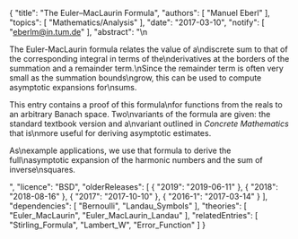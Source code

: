 {
    "title": "The Euler–MacLaurin Formula",
    "authors": [
        "Manuel Eberl"
    ],
    "topics": [
        "Mathematics/Analysis"
    ],
    "date": "2017-03-10",
    "notify": [
        "eberlm@in.tum.de"
    ],
    "abstract": "\n<p>The Euler-MacLaurin formula relates the value of a\ndiscrete sum to that of the corresponding integral in terms of the\nderivatives at the borders of the summation and a remainder term.\nSince the remainder term is often very small as the summation bounds\ngrow, this can be used to compute asymptotic expansions for\nsums.</p>  <p>This entry contains a proof of this formula\nfor functions from the reals to an arbitrary Banach space. Two\nvariants of the formula are given: the standard textbook version and a\nvariant outlined in <em>Concrete Mathematics</em> that is\nmore useful for deriving asymptotic estimates.</p>  <p>As\nexample applications, we use that formula to derive the full\nasymptotic expansion of the harmonic numbers and the sum of inverse\nsquares.</p>",
    "licence": "BSD",
    "olderReleases": [
        {
            "2019": "2019-06-11"
        },
        {
            "2018": "2018-08-16"
        },
        {
            "2017": "2017-10-10"
        },
        {
            "2016-1": "2017-03-14"
        }
    ],
    "dependencies": [
        "Bernoulli",
        "Landau_Symbols"
    ],
    "theories": [
        "Euler_MacLaurin",
        "Euler_MacLaurin_Landau"
    ],
    "relatedEntries": [
        "Stirling_Formula",
        "Lambert_W",
        "Error_Function"
    ]
}